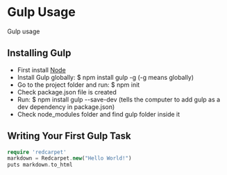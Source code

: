 # Gulp Usage
Gulp usage

## Installing Gulp
  - First install [Node](https://nodejs.org/en/)
  - Install Gulp globally: $ npm install gulp -g (-g means globally)
  - Go to the project folder and run: $ npm init
  - Check package.json file is created
  - Run: $ npm install gulp --save-dev (tells the computer to add gulp as a dev dependency in package.json)
  - Check node_modules folder and find gulp folder inside it
  
## Writing Your First Gulp Task
  ```php
  require 'redcarpet'
  markdown = Redcarpet.new("Hello World!")
  puts markdown.to_html
  ```
